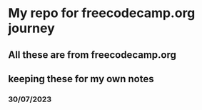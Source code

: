 # My repo for freecodecamp.org journey

## All these are from freecodecamp.org
## keeping these for my own notes
### 30/07/2023
